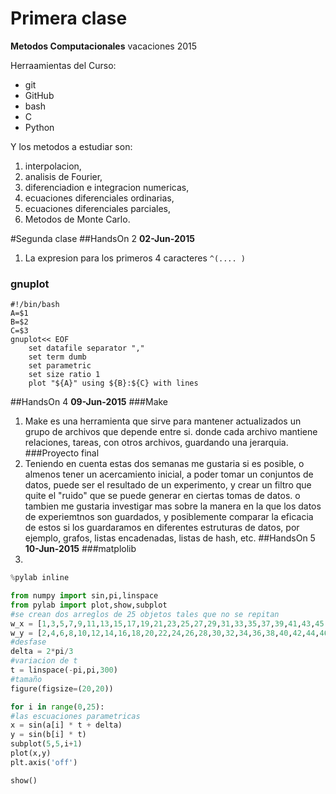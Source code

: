 # Primera clase
**Metodos Computacionales** vacaciones 2015

Herraamientas del Curso:
+ git
+ GitHub
+ bash
+ C
+ Python

Y los metodos a estudiar son:
1. interpolacion,
2. analisis de Fourier,
3. diferenciadion e integracion numericas,
4. ecuaciones diferenciales ordinarias,
5. ecuaciones diferenciales parciales,
6. Metodos de Monte Carlo.

#Segunda clase 
##HandsOn 2 
**02-Jun-2015**
1. La expresion para los primeros 4 caracteres `^(.... )`
### gnuplot
```
#!/bin/bash
A=$1
B=$2
C=$3
gnuplot<< EOF
    set datafile separator ","
    set term dumb
    set parametric
    set size ratio 1
    plot "${A}" using ${B}:${C} with lines
```

##HandsOn 4 
**09-Jun-2015**
###Make
1. Make es una herramienta que sirve para mantener actualizados un grupo de archivos que depende entre si. donde cada archivo mantiene relaciones, tareas, con otros archivos, guardando una jerarquia.
###Proyecto final
1. Teniendo en cuenta estas dos semanas me gustaria si es posible, o almenos tener un acercamiento inicial, a poder tomar un conjuntos de datos, puede ser el resultado de un experimento, y crear un filtro que quite el "ruido" que se puede generar en ciertas tomas de datos. o tambien me gustaria investigar mas sobre la manera en la que los datos de experiemtnos son guardados, y posiblemente comparar la eficacia de estos si los guardaramos en diferentes estruturas de datos, por ejemplo, grafos, listas encadenadas, listas de hash, etc.
##HandsOn 5
**10-Jun-2015**
###matplolib
1. 
```python
%pylab inline

from numpy import sin,pi,linspace
from pylab import plot,show,subplot
#se crean dos arreglos de 25 objetos tales que no se repitan
w_x = [1,3,5,7,9,11,13,15,17,19,21,23,25,27,29,31,33,35,37,39,41,43,45,47,49] 
w_y = [2,4,6,8,10,12,14,16,18,20,22,24,26,28,30,32,34,36,38,40,42,44,46,48,50]
#desfase
delta = 2*pi/3 
#variacion de t
t = linspace(-pi,pi,300) 
#tamaño
figure(figsize=(20,20)) 

for i in range(0,25):
#las escuaciones parametricas
x = sin(a[i] * t + delta) 
y = sin(b[i] * t) 
subplot(5,5,i+1) 
plot(x,y)
plt.axis('off')   

show()
```

